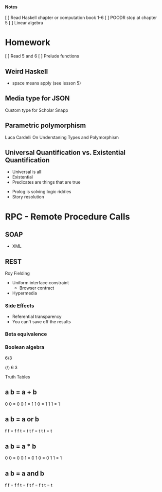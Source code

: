 #### Notes

[ ] Read Haskell chapter or computation book 1-6
[ ] POODR stop at chapter 5
[ ] Linear algebra


# Homework
[ ] Read 5 and 6
[ ] Prelude functions

## Weird Haskell
* space means apply (see lesson 5)


## Media type for JSON
Custom type for Scholar Snapp

## Parametric polymorphism
Luca Cardelli 
On Understaning Types and Polymorphism

## Universal Quantification vs. Existential Quantification
* Universal is all
* Existential 
* Predicates are things that are true
- Prolog is solving logic riddles
- Story resolution

# RPC - Remote Procedure Calls

## SOAP
* XML


## REST
Roy Fielding

* Uniform interface constraint
	* Browser contract
* Hypermedia


### Side Effects
* Referential transparency
* You can't save off the results

### Beta equivalence

### Boolean algebra

6/3

(/) 6 3


Truth Tables

a b = a + b
-----------
0 0 = 0
0 1 = 1
1 0 = 1
1 1 = 1

a b = a or b
------------
f f = f
f t = t
t f = t
t t = t

a b = a * b
-----------
0 0 = 0
0 1 = 0
1 0 = 0
1 1 = 1

a b = a and b
-------------
f f = f
f t = f
t f = f
t t = t